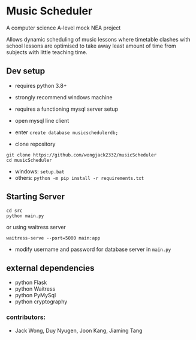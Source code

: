 # Music Scheduler
A computer science A-level mock NEA project

Allows dynamic scheduling of music lessons where timetable clashes with school lessons are optimised to take away least amount of time from subjects with little teaching time.

## Dev setup
- requires python 3.8+
- strongly recommend windows machine
- requires a functioning mysql server setup

- open mysql line client
- enter `create database musicschedulerdb;`

- clone repository
```
git clone https://github.com/wongjack2332/musicScheduler
cd musicScheduler
```

- windows: `setup.bat`
- others: `python -m pip install -r requirements.txt`

## Starting Server
```
cd src
python main.py
```
or using waitress server
```
waitress-serve --port=5000 main:app
```

- modify username and password for database server in `main.py`

## external dependencies
- python Flask
- python Waitress
- python PyMySql
- python cryptography


### contributors:
- Jack Wong, Duy Nyugen, Joon Kang, Jiaming Tang

